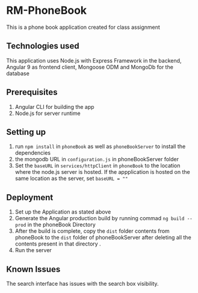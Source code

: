 # RM-PhoneBook
This is a phone book application created for class assignment

## Technologies used
This application uses Node.js with Express Framework in the backend, Angular 9 as frontend client, Mongoose ODM and MongoDb for the
database

##  Prerequisites 
1. Angular CLI for building the app
2. Node.js for server runtime

## Setting up 
1. run `npm install` in `phoneBook` as well as `phoneBookServer` to install the dependencies
2. the mongodb URL in `configuration.js` in phoneBookServer folder
3. Set the `baseURL` in `services/httpClient` in `phoneBook` to the location where the node.js server is hosted.
If the appplication is hosted on the same location as the server, set `baseURL = ""`

## Deployment
1. Set up the Application as stated above
2. Generate the Angular production build by running commad `ng build --prod` in the phoneBook Directory
3. After the build is complete, copy the `dist` folder contents from phoneBook to the `dist` folder of phoneBookServer 
after deleting all the contents present in that directory .
4. Run the server



## Known Issues
The search interface has issues with the search box visibility. 


